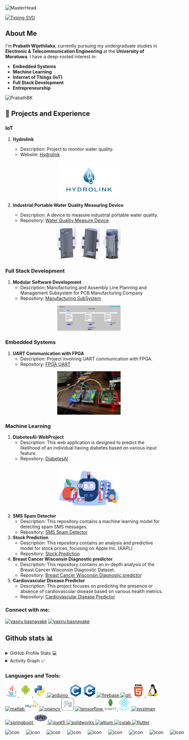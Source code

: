 ![MasterHead](https://github.com/PrabathBK/PrabathBK/blob/main/Image/github.png?raw=true)

<a href="https://git.io/typing-svg"><img src="https://readme-typing-svg.demolab.com?font=Poppins&weight=700&size=36&duration=4000&pause=1000&color=F7F7F7&center=true&vCenter=true&width=1000&height=70&lines=Hey+there!%F0%9F%91%8B" alt="Typing SVG" /></a>

## About Me
I'm **Prabath Wijethilaka**, currently pursuing my undergraduate studies in **Electronic & Telecommunication Engineering** at the **University of Moratuwa**. I have a deep-rooted interest in:
- **Embedded Systems**
- **Machine Learning**
- **Internet of Things (IoT)**
- **Full Stack Development**
- **Entrepreneurship**

<p align="left"> <img src="https://komarev.com/ghpvc/?username=PrabathBK&label=Profile%20views&color=0e75b6&style=flat" alt="PrabathBK" /> </p>

## 🔭 Projects and Experience
### IoT

1. **Hydrolink**
   - Description: Project to monitor water quality.
   - Website: [Hydrolink](www.hydrolink.lk)
   <p align="center"><img src="https://github.com/PrabathBK/PrabathBK/blob/main/Image/Text.jpg?raw=true" alt="Hydrolink" width="200"/></p>

2. **Industrial Portable Water Quality Measuring Device**
   - Description: A device to measure industrial portable water quality.
   - Repository: [Water Quality Measure Device](https://github.com/PrabathBK/Water-Quality-Measure-Device.git)
   <p align="center"><img src="https://github.com/PrabathBK/PrabathBK/blob/main/Image/Enclousure.png?raw=true" alt="Water Quality Measuring Device" width="200"/></p>

### Full Stack Development
1. **Modular Software Development**
   - Description: Manufacturing and Assembly Line Planning and Management Subsystem for PCB Manufacturing Company
   - Repository: [Manufacturing SubSystem](https://github.com/PrabathBK/CompanyB.git)
   <p align="center"><img src="https://github.com/PrabathBK/PrabathBK/blob/main/Image/admin.png?raw=true" alt="Hydrolink" width="200"/></p>

### Embedded Systems

1. **UART Communication with FPGA**
   - Description: Project involving UART communication with FPGA.
   - Repository: [FPGA UART](https://github.com/PrabathBK/FPGA_UART.git)
   <p align="center"><img src="https://github.com/PrabathBK/PrabathBK/blob/main/Image/hardware%20implementation.png?raw=true" alt="UART Communication with FPGA" width="200"/></p>

### Machine Learning
1. **DiabetesAI-WebProject**
   - Description: This web application is designed to predict the likelihood of an individual having diabetes based on various input feature.
   - Repository: [DiabetesAI](https://github.com/PrabathBK/DiabetesAI-Webproject)
   <p align="center"><img src="https://github.com/PrabathBK/DiabetesAI-Webproject/blob/main/diabetes.jpg?raw=true" alt="Hydrolink" width="200"/></p>
2. **SMS Spam Detector**
   - Description: This repository contains a machine learning model for detecting spam SMS messages.
   - Repository: [SMS Spam Detector](https://github.com/PrabathBK/SMS-spam-detector)
3. **Stock Prediction**
   - Description: This repository contains an analysis and predictive model for stock prices, focusing on Apple Inc. (AAPL)
   - Repository: [Stock Prediction](https://github.com/PrabathBK/Stock-prediction)
4. **Breast Cancer Wisconsin Diagnostic predictor**
   - Description: This repository contains an in-depth analysis of the Breast Cancer Wisconsin Diagnostic Dataset. 
   - Repository: [Breast Cancer Wisconsin Diagnostic predictor](https://github.com/PrabathBK/Breast-Cancer-Wisconsin-Diagnostic-predictor)
5. **Cardiovascular Disease Predictor**
   - Description: This project focuses on predicting the presence or absence of cardiovascular disease based on various health metrics.
   - Repository: [Cardiovascular Disease Predictor](https://github.com/PrabathBK/Cardiovascular-Disease-Predictor)





<h3 align="left">Connect with me:</h3>
<p align="left">
<a href="https://www.linkedin.com/in/prabath-wijethilaka-4950b220b/" target="blank"><img align="center" src="https://raw.githubusercontent.com/rahuldkjain/github-profile-readme-generator/master/src/images/icons/Social/linked-in-alt.svg" alt="yasiru basnayake" height="30" width="40" /></a>
<a href="https://www.facebook.com/profile.php?id=100006623476514&mibextid=ZbWKwL" target="blank"><img align="center" src="https://raw.githubusercontent.com/rahuldkjain/github-profile-readme-generator/master/src/images/icons/Social/facebook.svg" alt="yasiru basnayake" height="30" width="40" /></a>


## Github stats 📊

<details>
  <summary>GitHub Profile Stats 💻</summary>
  <br/>
    <a href="https://github.com/PrabathBK/github-readme-stats"><img alt="PrabathBK's Github Stats" src="https://github-readme-stats.vercel.app/api/?username=PrabathBK&show_icons=true&count_private=true&theme=default&hide_border=true&bg_color=fff&title_color=00E676&icon_color=00E676" height="192px"/></a>
<a href="https://github.com/PrabathBK/github-readme-stats"><img alt="PrabathBK's Github Stats" src="https://github-readme-stats.vercel.app/api/top-langs/?username=PrabathBK&layout=compact&langs_count=8" height="192px"/></a>  <br/>
</details>

<details>
  <summary>Activity Graph 📈</summary>
  <br/>

[![PrabathBK's github activity graph](https://github-readme-activity-graph.vercel.app/graph?username=PrabathBK&bg_color=ffffff&color=000000&line=04e61b&point=403d3d&area=true&hide_border=true)](https://github.com/ashutosh00710/github-readme-activity-graph)

</details>




<h3 align="left">Languages and Tools:</h3>
<p align="left">
  <a href="https://www.adobe.com/in/products/illustrator.html" target="_blank">
    <img src="https://raw.githubusercontent.com/devicons/devicon/master/icons/java/java-original.svg" alt="java" width="40" height="40"/>
  </a>
  <a href="https://developer.android.com" target="_blank">
    <img src="https://raw.githubusercontent.com/devicons/devicon/master/icons/android/android-original-wordmark.svg" alt="android" width="40" height="40"/>
  </a>
  <a href="https://www.python.org" target="_blank">
    <img src="https://raw.githubusercontent.com/devicons/devicon/master/icons/python/python-original.svg" alt="python" width="40" height="40"/>
  </a>
  <a href="https://www.arduino.cc/" target="_blank">
    <img src="https://cdn.worldvectorlogo.com/logos/arduino-1.svg" alt="arduino" width="40" height="40"/>
  </a>
  <a href="https://www.w3schools.com/cs/" target="_blank">
    <img src="https://raw.githubusercontent.com/devicons/devicon/master/icons/c/c-original.svg" alt="c" width="40" height="40"/>
  </a>
  <a href="https://www.w3schools.com/cpp/" target="_blank">
    <img src="https://raw.githubusercontent.com/devicons/devicon/master/icons/cplusplus/cplusplus-original.svg" alt="cplusplus" width="40" height="40"/>
  </a>
  <a href="https://www.vectorlogo.zone/logos/firebase/firebase-icon.svg" target="_blank">
    <img src="https://www.vectorlogo.zone/logos/firebase/firebase-icon.svg" alt="firebase" width="40" height="40"/>
  </a>
  <a href="https://git-scm.com/" target="_blank">
    <img src="https://www.vectorlogo.zone/logos/git-scm/git-scm-icon.svg" alt="git" width="40" height="40"/>
  </a>
  <a href="https://www.w3.org/html/" target="_blank">
    <img src="https://raw.githubusercontent.com/devicons/devicon/master/icons/html5/html5-original-wordmark.svg" alt="html5" width="40" height="40"/>
  </a>
  <a href="https://www.linux.org/" target="_blank">
    <img src="https://raw.githubusercontent.com/devicons/devicon/master/icons/linux/linux-original.svg" alt="linux" width="40" height="40"/>
  </a>
  <a href="https://www.mathworks.com/" target="_blank">
    <img src="https://upload.wikimedia.org/wikipedia/commons/2/21/Matlab_Logo.png" alt="matlab" width="40" height="40"/>
  </a>
  <a href="https://www.mysql.com/" target="_blank">
    <img src="https://raw.githubusercontent.com/devicons/devicon/master/icons/mysql/mysql-original-wordmark.svg" alt="mysql" width="40" height="40"/>
  </a>
  <a href="https://opencv.org/" target="_blank">
    <img src="https://www.vectorlogo.zone/logos/opencv/opencv-icon.svg" alt="opencv" width="40" height="40"/>
  </a>
  <a href="https://www.photoshop.com/en" target="_blank">
    <img src="https://raw.githubusercontent.com/devicons/devicon/master/icons/photoshop/photoshop-line.svg" alt="photoshop" width="40" height="40"/>
  </a>
  <a href="https://www.tensorflow.org" target="_blank">
    <img src="https://www.vectorlogo.zone/logos/tensorflow/tensorflow-icon.svg" alt="tensorflow" width="40" height="40"/>
  </a>
  <a href="https://www.mongodb.com/" target="_blank">
    <img src="https://raw.githubusercontent.com/devicons/devicon/master/icons/mongodb/mongodb-original-wordmark.svg" alt="mongodb" width="40" height="40"/>
  </a>
  <a href="https://reactjs.org/" target="_blank">
    <img src="https://raw.githubusercontent.com/devicons/devicon/master/icons/react/react-original-wordmark.svg" alt="react" width="40" height="40"/>
  </a>
  <a href="https://www.postman.com/" target="_blank">
    <img src="https://www.vectorlogo.zone/logos/getpostman/getpostman-icon.svg" alt="postman" width="40" height="40"/>
  </a>
  <a href="https://spring.io/projects/spring-boot" target="_blank">
    <img src="https://www.vectorlogo.zone/logos/springio/springio-icon.svg" alt="springboot" width="40" height="40"/>
  </a>
  <a href="https://www.php.net/" target="_blank">
    <img src="https://raw.githubusercontent.com/devicons/devicon/master/icons/php/php-original.svg" alt="php" width="40" height="40"/>
  </a>
  <a href="https://riverbankcomputing.com/software/pyqt/" target="_blank">
    <img src="https://www.vectorlogo.zone/logos/qtio/qtio-ar21.svg" alt="pyqt5" width="40" height="40"/>
  </a>
  <a href="https://www.solidworks.com/" target="_blank">
    <img src="https://upload.wikimedia.org/wikipedia/commons/3/3e/SolidWorks_Logo.png" alt="solidworks" width="40" height="40"/>
  </a>
  <a href="https://www.altium.com/" target="_blank">
    <img src="https://www.vectorlogo.zone/logos/altium/altium-icon.svg" alt="altium" width="40" height="40"/>
  </a>
  <a href="https://colab.research.google.com/" target="_blank">
    <img src="https://colab.research.google.com/img/colab_favicon_256px.png" alt="colab" width="40" height="40"/>
  </a>
  <a href="https://flutter.dev/" target="_blank">
    <img src="https://www.vectorlogo.zone/logos/flutterio/flutterio-icon.svg" alt="flutter" width="40" height="40"/>
  </a>
</p>



<div style="display: flex; align-items: flex-start;"><img src="https://techstack-generator.vercel.app/cpp-icon.svg" alt="icon" width="65" height="65" /><img src="https://techstack-generator.vercel.app/csharp-icon.svg" alt="icon" width="65" height="65" /><img src="https://techstack-generator.vercel.app/python-icon.svg" alt="icon" width="65" height="65" /><img src="https://techstack-generator.vercel.app/mysql-icon.svg" alt="icon" width="65" height="65" /><img src="https://techstack-generator.vercel.app/java-icon.svg" alt="icon" width="65" height="65" /><img src="https://techstack-generator.vercel.app/github-icon.svg" alt="icon" width="65" height="65" /><img src="https://techstack-generator.vercel.app/webpack-icon.svg" alt="icon" width="65" height="65" /><img src="https://techstack-generator.vercel.app/js-icon.svg" alt="icon" width="65" height="65" /><img src="https://techstack-generator.vercel.app/react-icon.svg" alt="icon" width="65" height="65" /></div>
